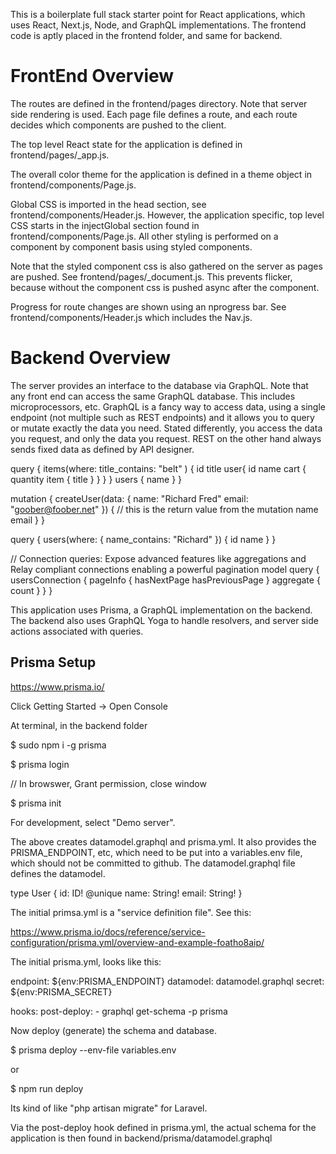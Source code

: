 This is a boilerplate full stack starter point for React applications, which uses React, Next.js, Node, and GraphQL implementations. The frontend code is aptly placed in the frontend folder, and same for backend.

# FrontEnd Overview

The routes are defined in the frontend/pages directory. Note that server side rendering is used. Each page file defines a route, and each route decides which components are pushed to the client. 

The top level React state for the application is defined in frontend/pages/_app.js.

The overall color theme for the application is defined in a theme object in frontend/components/Page.js.

Global CSS is imported in the head section, see frontend/components/Header.js. However, the application specific, top level CSS starts in the injectGlobal section found in frontend/components/Page.js. All other styling is performed on a component by component basis using styled components.

Note that the styled component css is also gathered on the server as pages are pushed. See frontend/pages/_document.js. This prevents flicker, because without the component css is pushed async after the component.

Progress for route changes are shown using an nprogress bar. See frontend/components/Header.js which includes the Nav.js.

# Backend Overview

The server provides an interface to the database via GraphQL. Note that any front end can access the same GraphQL database. This includes microprocessors, etc. GraphQL is a fancy way to access data, using a single endpoint (not multiple such as REST endpoints) and it allows you to query or mutate exactly the data you need. Stated differently, you access the data you request, and only the data you request. REST on the other hand always sends fixed data as defined by API designer.

query {
  items(where: title_contains: "belt" ) {
    id
    title
    user{
      id
      name
      cart {
        quantity
        item {
          title
        }
      }
    }
  }
  users {
    name
  }
}

mutation {
  createUser(data: {
    name: "Richard Fred"
    email: "goober@foober.net"
  }) { // this is the return value from the mutation
    name
    email
  }
}

query {
  users(where: {
    name_contains: "Richard"
  }) {
    id
    name
  }
}


// Connection queries: Expose advanced features like aggregations and Relay compliant connections enabling a powerful pagination model
query {
  usersConnection {
    pageInfo {
      hasNextPage
      hasPreviousPage
    }
    aggregate {
      count
    }
  }
}

This application uses Prisma, a GraphQL implementation on the backend. The backend also uses GraphQL Yoga to handle resolvers, and server side actions associated with queries.

## Prisma Setup

https://www.prisma.io/

Click Getting Started -> Open Console

At terminal, in the backend folder

$ sudo npm i -g prisma

$ prisma login

// In browswer, Grant permission, close window


$ prisma init

For development, select "Demo server".

The above creates datamodel.graphql and prisma.yml. It also provides the PRISMA_ENDPOINT, etc, which need to be put into a variables.env file, which should not be committed to github. The datamodel.graphql file defines the datamodel. 

type User {
  id: ID! @unique
  name: String!
  email: String!
}

The initial primsa.yml is a "service definition file". See this:

https://www.prisma.io/docs/reference/service-configuration/prisma.yml/overview-and-example-foatho8aip/

The initial prisma.yml, looks like this:

endpoint: ${env:PRISMA_ENDPOINT}
datamodel: datamodel.graphql
secret: ${env:PRISMA_SECRET}

hooks:
  post-deploy:
    - graphql get-schema -p prisma


Now deploy (generate) the schema and database.

$ prisma deploy --env-file variables.env

or 

$ npm run deploy

Its kind of like "php artisan migrate" for Laravel.

Via the post-deploy hook defined in prisma.yml, the actual schema for the application is then found in backend/prisma/datamodel.graphql


